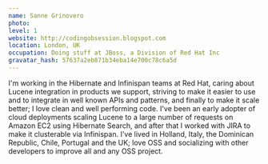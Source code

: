 ```yaml
---
name: Sanne Grinovero
photo:
level: 1
website: http://codingobsession.blogspot.com
location: London, UK
occupation: Doing stuff at JBoss, a Division of Red Hat Inc
gravatar_hash: 57637a2eb871b34eba14e700c78c6a5d
---
```

I'm working in the Hibernate and Infinispan teams at Red Hat, caring about Lucene
integration in products we support, striving to make it easier to use and to
integrate in well known APIs and patterns, and finally to make it scale better;
I love clean and well performing code.
I've been an early adopter of cloud deployments scaling Lucene to a large number
of requests on Amazon EC2 using Hibernate Search, and after that I worked with
JIRA to make it clusterable via Infinispan.
I've lived in Holland, Italy, the Dominican Republic, Chile, Portugal and the UK;
love OSS and socializing with other developers to improve all and any OSS project.
